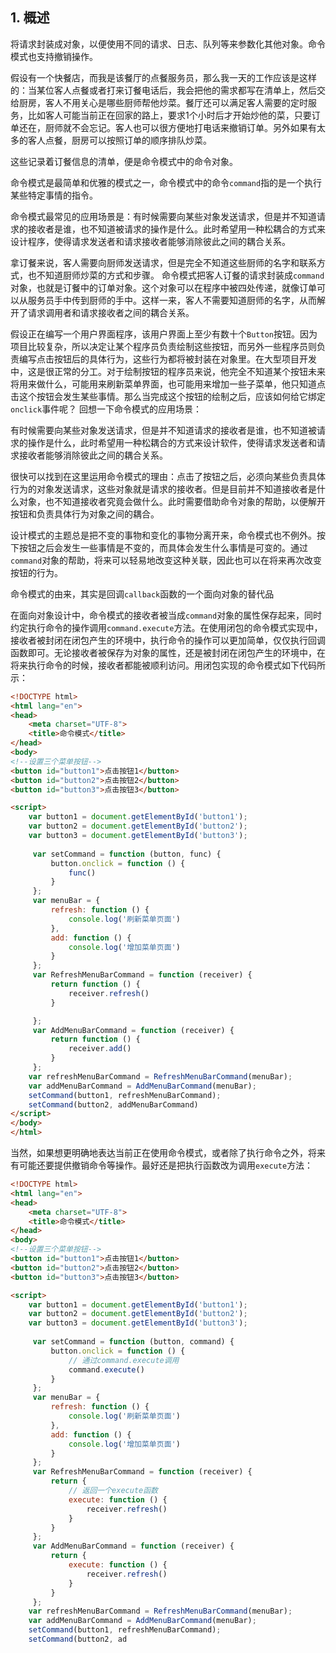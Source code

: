 ## 1. 概述

将请求封装成对象，以便使用不同的请求、日志、队列等来参数化其他对象。命令模式也支持撤销操作。

假设有一个快餐店，而我是该餐厅的点餐服务员，那么我一天的工作应该是这样的：当某位客人点餐或者打来订餐电话后，我会把他的需求都写在清单上，然后交给厨房，客人不用关心是哪些厨师帮他炒菜。餐厅还可以满足客人需要的定时服务，比如客人可能当前正在回家的路上，要求1个小时后才开始炒他的菜，只要订单还在，厨师就不会忘记。客人也可以很方便地打电话来撤销订单。另外如果有太多的客人点餐，厨房可以按照订单的顺序排队炒菜。

这些记录着订餐信息的清单，便是命令模式中的命令对象。

命令模式是最简单和优雅的模式之一，命令模式中的命令```command```指的是一个执行某些特定事情的指令。

命令模式最常见的应用场景是：有时候需要向某些对象发送请求，但是并不知道请求的接收者是谁，也不知道被请求的操作是什么。此时希望用一种松耦合的方式来设计程序，使得请求发送者和请求接收者能够消除彼此之间的耦合关系。

拿订餐来说，客人需要向厨师发送请求，但是完全不知道这些厨师的名字和联系方式，也不知道厨师炒菜的方式和步骤。 命令模式把客人订餐的请求封装成```command```对象，也就是订餐中的订单对象。这个对象可以在程序中被四处传递，就像订单可以从服务员手中传到厨师的手中。这样一来，客人不需要知道厨师的名字，从而解开了请求调用者和请求接收者之间的耦合关系。

假设正在编写一个用户界面程序，该用户界面上至少有数十个```Button```按钮。因为项目比较复杂，所以决定让某个程序员负责绘制这些按钮，而另外一些程序员则负责编写点击按钮后的具体行为，这些行为都将被封装在对象里。在大型项目开发中，这是很正常的分工。对于绘制按钮的程序员来说，他完全不知道某个按钮未来将用来做什么，可能用来刷新菜单界面，也可能用来增加一些子菜单，他只知道点击这个按钮会发生某些事情。那么当完成这个按钮的绘制之后，应该如何给它绑定```onclick```事件呢？
回想一下命令模式的应用场景：

有时候需要向某些对象发送请求，但是并不知道请求的接收者是谁，也不知道被请求的操作是什么，此时希望用一种松耦合的方式来设计软件，使得请求发送者和请求接收者能够消除彼此之间的耦合关系。

很快可以找到在这里运用命令模式的理由：点击了按钮之后，必须向某些负责具体行为的对象发送请求，这些对象就是请求的接收者。但是目前并不知道接收者是什么对象，也不知道接收者究竟会做什么。此时需要借助命令对象的帮助，以便解开按钮和负责具体行为对象之间的耦合。

设计模式的主题总是把不变的事物和变化的事物分离开来，命令模式也不例外。按下按钮之后会发生一些事情是不变的，而具体会发生什么事情是可变的。通过```command```对象的帮助，将来可以轻易地改变这种关联，因此也可以在将来再次改变按钮的行为。

命令模式的由来，其实是回调```callback```函数的一个面向对象的替代品

在面向对象设计中，命令模式的接收者被当成```command```对象的属性保存起来，同时约定执行命令的操作调用```command.execute```方法。在使用闭包的命令模式实现中，接收者被封闭在闭包产生的环境中，执行命令的操作可以更加简单，仅仅执行回调函数即可。无论接收者被保存为对象的属性，还是被封闭在闭包产生的环境中，在将来执行命令的时候，接收者都能被顺利访问。用闭包实现的命令模式如下代码所示：

```html
<!DOCTYPE html>
<html lang="en">
<head>
    <meta charset="UTF-8">
    <title>命令模式</title>
</head>
<body>
<!--设置三个菜单按钮-->
<button id="button1">点击按钮1</button>
<button id="button2">点击按钮2</button>
<button id="button3">点击按钮3</button>

<script>
    var button1 = document.getElementById('button1');
    var button2 = document.getElementById('button2');
    var button3 = document.getElementById('button3');
    
     var setCommand = function (button, func) {
         button.onclick = function () {
             func()
         }
     };
     var menuBar = {
         refresh: function () {
             console.log('刷新菜单页面')
         },
         add: function () {
             console.log('增加菜单页面')
         }
     };
     var RefreshMenuBarCommand = function (receiver) {
         return function () {
             receiver.refresh()
         }

     };
     var AddMenuBarCommand = function (receiver) {
         return function () {
             receiver.add()
         }
     };
    var refreshMenuBarCommand = RefreshMenuBarCommand(menuBar);
    var addMenuBarCommand = AddMenuBarCommand(menuBar);
    setCommand(button1, refreshMenuBarCommand);
    setCommand(button2, addMenuBarCommand)
</script>
</body>
</html>
```

当然，如果想更明确地表达当前正在使用命令模式，或者除了执行命令之外，将来有可能还要提供撤销命令等操作。最好还是把执行函数改为调用```execute```方法：

```html
<!DOCTYPE html>
<html lang="en">
<head>
    <meta charset="UTF-8">
    <title>命令模式</title>
</head>
<body>
<!--设置三个菜单按钮-->
<button id="button1">点击按钮1</button>
<button id="button2">点击按钮2</button>
<button id="button3">点击按钮3</button>

<script>
    var button1 = document.getElementById('button1');
    var button2 = document.getElementById('button2');
    var button3 = document.getElementById('button3');
    
     var setCommand = function (button, command) {
         button.onclick = function () {
             // 通过command.execute调用
             command.execute()
         }
     };
     var menuBar = {
         refresh: function () {
             console.log('刷新菜单页面')
         },
         add: function () {
             console.log('增加菜单页面')
         }
     };
     var RefreshMenuBarCommand = function (receiver) {
         return {
             // 返回一个execute函数
             execute: function () {
                 receiver.refresh()
             }
         }
     };
     var AddMenuBarCommand = function (receiver) {
         return {
             execute: function () {
                 receiver.refresh()
             }
         }
     };
    var refreshMenuBarCommand = RefreshMenuBarCommand(menuBar);
    var addMenuBarCommand = AddMenuBarCommand(menuBar);
    setCommand(button1, refreshMenuBarCommand);
    setCommand(button2, ad